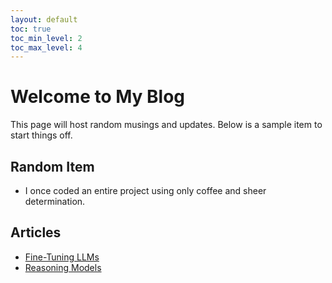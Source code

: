 ```yaml
---
layout: default
toc: true
toc_min_level: 2
toc_max_level: 4
---
```


# Welcome to My Blog

This page will host random musings and updates. Below is a sample item to start things off.

## Random Item

- I once coded an entire project using only coffee and sheer determination.


## Articles
- [Fine-Tuning LLMs](/fine-tuning-llm)
- [Reasoning Models](/reasoning-model)
